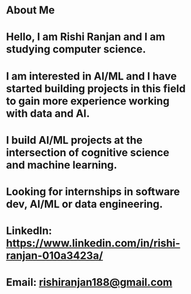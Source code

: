 # About Me
# Hello, I am Rishi Ranjan and I am studying computer science.
# I am interested in AI/ML and I have started building projects in this field to gain more experience working with data and AI.
# I build AI/ML projects at the intersection of cognitive science and machine learning.
# Looking for internships in software dev, AI/ML or data engineering.
# LinkedIn: https://www.linkedin.com/in/rishi-ranjan-010a3423a/
# Email: rishiranjan188@gmail.com
